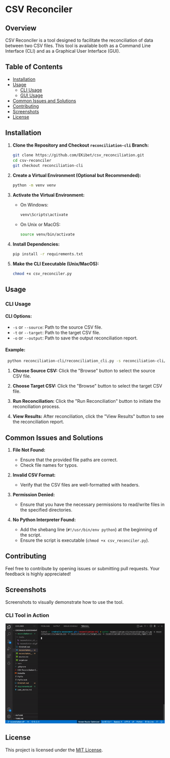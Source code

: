 # CSV Reconciler

## Overview

CSV Reconciler is a tool designed to facilitate the reconciliation of data between two CSV files. This tool is available both as a Command Line Interface (CLI) and as a Graphical User Interface (GUI).

## Table of Contents

- [Installation](#installation)
- [Usage](#usage)
  - [CLI Usage](#cli-usage)
  - [GUI Usage](#gui-usage)
- [Common Issues and Solutions](#common-issues-and-solutions)
- [Contributing](#contributing)
- [Screenshots](#screenshots)
- [License](#license)

## Installation

1. **Clone the Repository and Checkout `reconciliation-cli` Branch:**
   ```bash
   git clone https://github.com/EKibet/csv_reconciliation.git
   cd csv-reconciler
   git checkout reconciliation-cli
   ```

2. **Create a Virtual Environment (Optional but Recommended):**
   ```bash
   python -m venv venv
   ```

3. **Activate the Virtual Environment:**
   - On Windows:
     ```bash
     venv\Scripts\activate
     ```
   - On Unix or MacOS:
     ```bash
     source venv/bin/activate
     ```

4. **Install Dependencies:**
   ```bash
   pip install -r requirements.txt
   ```

5. **Make the CLI Executable (Unix/MacOS):**
   ```bash
   chmod +x csv_reconciler.py
   ```

## Usage

### CLI Usage
#### CLI Options:

- `-s` or `--source`: Path to the source CSV file.
- `-t` or `--target`: Path to the target CSV file.
- `-o` or `--output`: Path to save the output reconciliation report.

#### Example:
```bash
 python reconciliation-cli/reconciliation_cli.py -s reconciliation-cli/source.csv -t reconciliation-cli/target.csv -o reconciliation-cli/reconciliation_report.csv
```

1. **Choose Source CSV:**
   Click the "Browse" button to select the source CSV file.

2. **Choose Target CSV:**
   Click the "Browse" button to select the target CSV file.

3. **Run Reconciliation:**
   Click the "Run Reconciliation" button to initiate the reconciliation process.

4. **View Results:**
   After reconciliation, click the "View Results" button to see the reconciliation report.

## Common Issues and Solutions

1. **File Not Found:**
   - Ensure that the provided file paths are correct.
   - Check file names for typos.

2. **Invalid CSV Format:**
   - Verify that the CSV files are well-formatted with headers.

3. **Permission Denied:**
   - Ensure that you have the necessary permissions to read/write files in the specified directories.

4. **No Python Interpreter Found:**
   - Add the shebang line (`#!/usr/bin/env python`) at the beginning of the script.
   - Ensure the script is executable (`chmod +x csv_reconciler.py`).

## Contributing

Feel free to contribute by opening issues or submitting pull requests. Your feedback is highly appreciated!


## Screenshots

Screenshots to visually demonstrate how to use the tool.

### CLI Tool in Action

![CLI Tool](reconciliation-cli/media/reconciliation-tool-inaction.gif)

## License

This project is licensed under the [MIT License](LICENSE).
